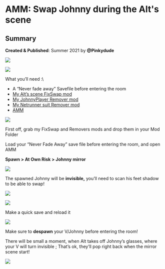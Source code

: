 # AMM: Swap Johnny during the Alt's scene

## Summary <a href="#summary" id="summary"></a>

**Created & Published**: Summer 2021 by **@Pinkydude**

![](../../../.gitbook/assets/0)

![](<../../../.gitbook/assets/1 (2)>)

What you’ll need :\


* A “Never fade away” Savefile before entering the room
* [My Alt’s scene FixSwap mod](https://www.nexusmods.com/cyberpunk2077/mods/2779)
* [My JohnnyPlayer Remover mod](https://www.nexusmods.com/cyberpunk2077/mods/2628)
* [My Netrunner suit Remover mod](https://www.nexusmods.com/cyberpunk2077/mods/2628)
* [AMM](https://www.nexusmods.com/cyberpunk2077/mods/790?tab=description)

![](../../../.gitbook/assets/2)

First off, grab my FixSwap and Removers mods and drop them in your Mod Folder

Load your “Never Fade Away” save file before entering the room, and open AMM

**Spawn > At Own Risk > Johnny mirror**

![](<../../../.gitbook/assets/3 (3)>)

The spawned Johnny will be **invisible,** you’ll need to scan his feet shadow to be able to swap!

![](<../../../.gitbook/assets/4 (3)>)

![](<../../../.gitbook/assets/5 (2)>)

Make a quick save and reload it

![](../../../.gitbook/assets/6)

Make sure to **despawn** your V/Johnny before entering the room!

There will be small a moment, when Alt takes off Johnny’s glasses, where your V will turn invisible ; That’s ok, they’ll pop right back when the mirror scene start!

![](<../../../.gitbook/assets/7 (1)>)
